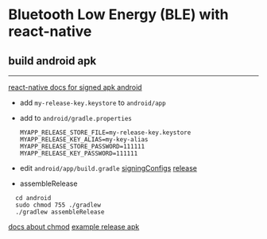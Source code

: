 # Bluetooth Low Energy (BLE) with react-native 


## build android apk
---

[react-native docs for signed apk android](https://facebook.github.io/react-native/docs/signed-apk-android)
- add `my-release-key.keystore` to `android/app`
- add to `android/gradle.properties`
  ```
  MYAPP_RELEASE_STORE_FILE=my-release-key.keystore
  MYAPP_RELEASE_KEY_ALIAS=my-key-alias
  MYAPP_RELEASE_STORE_PASSWORD=111111
  MYAPP_RELEASE_KEY_PASSWORD=111111
  ```

- edit `android/app/build.gradle`
  [signingConfigs](https://github.com/idriuk2/rntest/blob/google_maps_android/android/app/build.gradle#L112)
  [release](https://github.com/idriuk2/rntest/blob/google_maps_android/android/app/build.gradle#L135)
  
- assembleRelease
``` 
  cd android
  sudo chmod 755 ./gradlew
  ./gradlew assembleRelease
```
  [docs about chmod](http://osxh.ru/content/chmod)
  [example release apk](https://github.com/idriuk2/ble/blob/master/ble-manager-example-app-release.apk)
